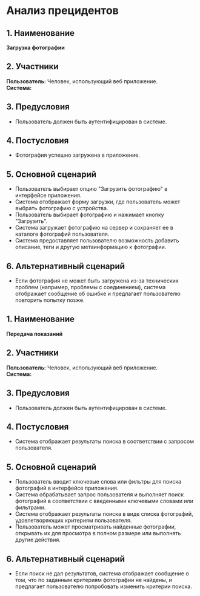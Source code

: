 # Анализ прецидентов
## 1. Наименование
**Загрузка фотографии**
## 2. Участники
**Пользователь:** Человек, использующий веб приложение.<br>
**Система:**<br>
## 3. Предусловия
*  Пользователь должен быть аутентифицирован в системе.
## 4. Постусловия
* Фотография успешно загружена в приложение.
## 5. Основной сценарий
* Пользователь выбирает опцию "Загрузить фотографию" в интерфейсе приложения.
* Система отображает форму загрузки, где пользователь может выбрать фотографию с устройства.
* Пользователь выбирает фотографию и нажимает кнопку "Загрузить".
* Система загружает фотографию на сервер и сохраняет ее в каталоге фотографий пользователя.
* Система предоставляет пользователю возможность добавить описание, теги и другую метаинформацию к фотографии.
## 6. Альтернативный сценарий
* Если фотография не может быть загружена из-за технических проблем (например, проблемы с соединением), система отображает сообщение об ошибке и предлагает пользователю повторить попытку позже.<br>

## 1. Наименование
**Передача показаний**
## 2. Участники
**Пользователь:** Человек, использующий веб приложение.<br>
**Система:**<br>
## 3. Предусловия
* Пользователь должен быть аутентифицирован в системе.
## 4. Постусловия
* Система отображает результаты поиска в соответствии с запросом пользователя.
## 5. Основной сценарий
* Пользователь вводит ключевые слова или фильтры для поиска фотографий в интерфейсе приложения.
* Система обрабатывает запрос пользователя и выполняет поиск фотографий в соответствии с введенными ключевыми словами или фильтрами.
* Система отображает результаты поиска в виде списка фотографий, удовлетворяющих критериям пользователя.
* Пользователь может просматривать найденные фотографии, открывать их для просмотра в полном размере или выполнять другие действия.
## 6. Альтернативный сценарий
* Если поиск не дал результатов, система отображает сообщение о том, что по заданным критериям фотографии не найдены, и предлагает пользователю попробовать изменить критерии поиска.